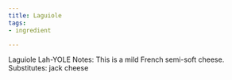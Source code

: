```yaml
---
title: Laguiole
tags:
- ingredient

---
```

Laguiole Lah-YOLE Notes: This is a mild French semi-soft cheese. Substitutes: jack cheese
